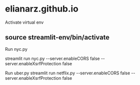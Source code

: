 # elianarz.github.io
Activate virtual env

source streamlit-env/bin/activate
---

Run nyc.py

streamlit run nyc.py --server.enableCORS false --server.enableXsrfProtection false

Run uber.py
streamlit run netflix.py --server.enableCORS false --server.enableXsrfProtection false
